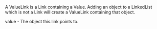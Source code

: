 A ValueLink is a Link containing a Value.Adding an object to a LinkedList which is not a Link will create a ValueLink containing that object.value - The object this link points to.